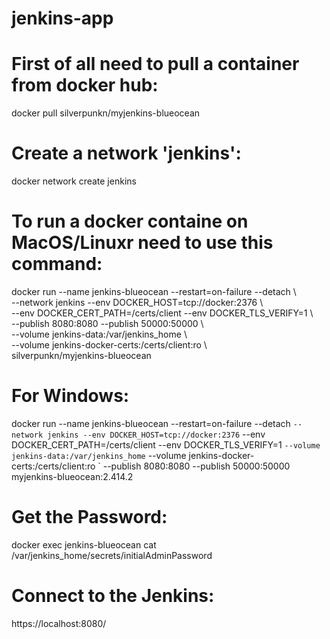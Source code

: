 # jenkins-app

# First of all need to pull a container from docker hub:

docker pull silverpunkn/myjenkins-blueocean


# Create a network 'jenkins':

docker network create jenkins


# To run a docker containe on MacOS/Linuxr need to use this command:

docker run --name jenkins-blueocean --restart=on-failure --detach \\\
  --network jenkins --env DOCKER_HOST=tcp://docker:2376 \\\
  --env DOCKER_CERT_PATH=/certs/client --env DOCKER_TLS_VERIFY=1 \\\
  --publish 8080:8080 --publish 50000:50000 \\\
  --volume jenkins-data:/var/jenkins_home \\\
  --volume jenkins-docker-certs:/certs/client:ro \\\
  silverpunkn/myjenkins-blueocean


# For Windows:

docker run --name jenkins-blueocean --restart=on-failure --detach `
  --network jenkins --env DOCKER_HOST=tcp://docker:2376 `
  --env DOCKER_CERT_PATH=/certs/client --env DOCKER_TLS_VERIFY=1 `
  --volume jenkins-data:/var/jenkins_home `
  --volume jenkins-docker-certs:/certs/client:ro `
  --publish 8080:8080 --publish 50000:50000 myjenkins-blueocean:2.414.2


# Get the Password:

docker exec jenkins-blueocean cat /var/jenkins_home/secrets/initialAdminPassword


# Connect to the Jenkins:

https://localhost:8080/
